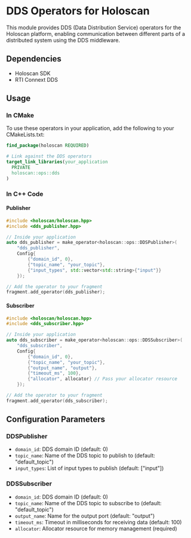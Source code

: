 # DDS Operators for Holoscan

This module provides DDS (Data Distribution Service) operators for the Holoscan platform, enabling communication between different parts of a distributed system using the DDS middleware.

## Dependencies

- Holoscan SDK
- RTI Connext DDS

## Usage

### In CMake

To use these operators in your application, add the following to your CMakeLists.txt:

```cmake
find_package(holoscan REQUIRED)

# Link against the DDS operators
target_link_libraries(your_application
  PRIVATE
  holoscan::ops::dds
)
```

### In C++ Code

#### Publisher

```cpp
#include <holoscan/holoscan.hpp>
#include <dds_publisher.hpp>

// Inside your application
auto dds_publisher = make_operator<holoscan::ops::DDSPublisher>(
    "dds_publisher",
    Config{
        {"domain_id", 0},
        {"topic_name", "your_topic"},
        {"input_types", std::vector<std::string>{"input"}}
    });

// Add the operator to your fragment
fragment.add_operator(dds_publisher);
```

#### Subscriber

```cpp
#include <holoscan/holoscan.hpp>
#include <dds_subscriber.hpp>

// Inside your application
auto dds_subscriber = make_operator<holoscan::ops::DDSSubscriber>(
    "dds_subscriber",
    Config{
        {"domain_id", 0},
        {"topic_name", "your_topic"},
        {"output_name", "output"},
        {"timeout_ms", 100},
        {"allocator", allocator} // Pass your allocator resource
    });

// Add the operator to your fragment
fragment.add_operator(dds_subscriber);
```

## Configuration Parameters

### DDSPublisher

- `domain_id`: DDS domain ID (default: 0)
- `topic_name`: Name of the DDS topic to publish to (default: "default_topic")
- `input_types`: List of input types to publish (default: ["input"])

### DDSSubscriber

- `domain_id`: DDS domain ID (default: 0)
- `topic_name`: Name of the DDS topic to subscribe to (default: "default_topic")
- `output_name`: Name for the output port (default: "output")
- `timeout_ms`: Timeout in milliseconds for receiving data (default: 100)
- `allocator`: Allocator resource for memory management (required)
